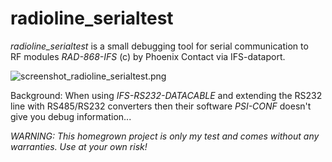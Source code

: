 radioline_serialtest   
====================      

*radioline_serialtest* is a small debugging tool for serial communication to    
RF modules *RAD-868-IFS* (c) by Phoenix Contact via IFS-dataport.   

![screenshot_radioline_serialtest.png](https://stefanbraun-private.github.io/img/screenshot_radioline_serialtest.png)


   
Background: When using *IFS-RS232-DATACABLE* and extending the RS232 line with RS485/RS232 converters then their software *PSI-CONF* doesn't give you debug information...    

   
*WARNING: This homegrown project is only my test and comes without any warranties. Use at your own risk!*   
   

